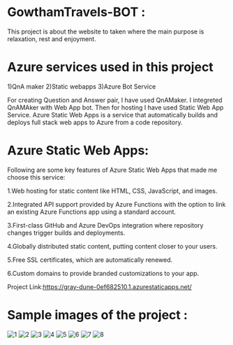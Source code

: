 # GowthamTravels-BOT :

This project is about the website to  taken where the main purpose is relaxation, rest and enjoyment.

# Azure services used in this project

1)QnA maker 2)Static webapps 3)Azure Bot Service

For creating Question and Answer pair, I have used QnAMaker. I integreted QnAMAker with Web App bot. Then for hosting I have used Static Web App Service. Azure Static Web Apps is a service that automatically builds and deploys full stack web apps to Azure from a code repository.

# Azure Static Web Apps: 

Following are some key features of Azure Static Web Apps that made me choose this service:

1.Web hosting for static content like HTML, CSS, JavaScript, and images.

2.Integrated API support provided by Azure Functions with the option to link an existing Azure Functions app using a standard account.

3.First-class GitHub and Azure DevOps integration where repository changes trigger builds and deployments.

4.Globally distributed static content, putting content closer to your users.

5.Free SSL certificates, which are automatically renewed.

6.Custom domains to provide branded customizations to your app.

Project Link:https://gray-dune-0ef682510.1.azurestaticapps.net/

# Sample images of the project :
![1](https://user-images.githubusercontent.com/98084204/173418720-118c61c3-30da-45be-a461-8cc88b80c1be.PNG)
![2](https://user-images.githubusercontent.com/98084204/173418729-5394884a-aa3a-4040-a9a8-13a887fefe98.png)
![3](https://user-images.githubusercontent.com/98084204/173418733-b0a95b32-53b7-4ad2-8889-bb861fd42fa5.png)
![4](https://user-images.githubusercontent.com/98084204/173418736-1d207a86-18e7-4939-afc3-30de90257b5a.png)
![5](https://user-images.githubusercontent.com/98084204/173418740-0049af36-7c59-42bc-ab51-1d25ca0ebea9.png)
![6](https://user-images.githubusercontent.com/98084204/173418744-752ee943-5541-4996-a037-bf08b760794a.png)
![7](https://user-images.githubusercontent.com/98084204/173418749-a914ea32-0390-4cee-aa66-2ae42a182761.png)
![8](https://user-images.githubusercontent.com/98084204/173418751-fb3d9374-a92c-48a5-8c97-61f56ab45a28.PNG)



